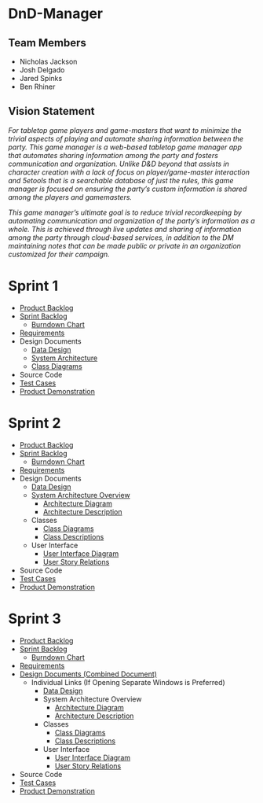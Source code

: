 # DnD-Manager

## Team Members
* Nicholas Jackson
* Josh Delgado
* Jared Spinks
* Ben Rhiner

## Vision Statement
*For tabletop game players and game-masters that want to minimize the trivial aspects of playing and automate sharing information between the party. This game manager is a web-based tabletop game manager app that automates sharing information among the party and fosters communication and organization. Unlike D&D beyond that assists in character creation with a lack of focus on player/game-master interaction and 5etools that is a searchable database of just the rules, this game manager is focused on ensuring the party’s custom information is shared among the players and gamemasters.*

*This game manager’s ultimate goal is to reduce trivial recordkeeping by automating communication and organization of the party’s information as a whole. This is achieved through live updates and sharing of information among the party through cloud-based services, in addition to the DM maintaining notes that can be made public or private in an organization customized for their campaign.*


# Sprint 1
* [Product Backlog](https://docs.google.com/spreadsheets/d/1pM4LNKbn0VARa-6aoJjO_WKt7aaFGWfbQ1u1XvpPESQ/edit?usp=sharing)
* [Sprint Backlog](https://docs.google.com/spreadsheets/d/1kSwNj9AX5eNbuktb5aTGljWqAJVrcWliXfjf6ji_MKM/edit?usp=sharing)
  * [Burndown Chart](https://docs.google.com/document/d/1-_eGpnEMTqlTQZ9PR7Idvgc8gjCuF-HovycDQMN_Dac/edit?usp=sharing)
* [Requirements](https://docs.google.com/spreadsheets/d/1gTuvJt6pRhQ97uNCz52Mkvo1T-Q63PJ0XSgve65ibP8/edit?usp=sharing)
* Design Documents
  * [Data Design](https://docs.google.com/document/d/1QYjD3UI0MlG_QJy867MBFY1zpKTJi5I4bI_s6t0syXE/edit)
  * [System Architecture](https://docs.google.com/drawings/d/1TUbR1T9_B6WfCYGCicQKSH8qjjn9X43obXvX7nI2Zt0/edit?usp=sharing)
  * [Class Diagrams](https://drive.google.com/file/d/1Kn8L8AD4Q7S4hYZRatU0C2qe99p2qACq/view?usp=sharing)
* Source Code
* [Test Cases](https://docs.google.com/document/d/1jeAmTsOX1DLROMjujJQcMQVDFOtzR25D7ZI6UhZR3LY/edit?usp=sharing)
* [Product Demonstration](https://youtu.be/6ltb8DO0trQ)

# Sprint 2
* [Product Backlog](https://docs.google.com/spreadsheets/d/1SPUiozr4JJKxr4k5lzCdrsaK0-ws7KYtYSmHfMbI7UQ/edit?usp=sharing)
* [Sprint Backlog](https://docs.google.com/spreadsheets/d/1dhpriiFvRYicpAsZGmL1GV5vPbZGGatdtJmQnLFWid0/edit?usp=sharing)
  * [Burndown Chart](https://docs.google.com/document/d/18wBcHFsRhLXcDcpsvCfUhsCGa7oUfoBtNgBy4vTgdsY/edit?usp=sharing)
* [Requirements](https://docs.google.com/spreadsheets/d/1nBXPtSvDhTsFcAjuocsOde_xebhhVQDXfutLvxPRiQA/edit?usp=sharing)
* Design Documents
  * [Data Design](https://docs.google.com/document/d/1E3cikrkHcXE-PxppXv7h1ovNXgMTyPIy-kNyr7d9zvQ/edit?usp=sharing)
  * [System Architecture Overview](https://github.com/NickJacksonDev/DnD-Manager/blob/master/Architecture.md)
    * [Architecture Diagram](https://docs.google.com/drawings/d/1MgBqA1_aYosADHNCrgWPZ0p7me8jpzWHd6jJAV7-gSk/edit?usp=sharing)
    * [Architecture Description](https://docs.google.com/document/d/1FA4I41uiwIgKB1tqMOyXJnYcXf9lOJA9ilg85u-RlCQ/edit?usp=sharing)
  * Classes
    * [Class Diagrams](https://drive.google.com/file/d/1NqDpVnVrYHD-SCcfD8B3sug9F6vCOEDB/view?usp=sharing)
    * [Class Descriptions](https://docs.google.com/document/d/1n7qOdXY2i-A0tg3gyodm_GhEKr2NwJpASYI_jcA4ivU/edit?usp=sharing)
  * User Interface
    * [User Interface Diagram](https://drive.google.com/file/d/1WVBX7nz-pJ9zIM4E0k-gchcGm-XRzGoa/view?usp=sharing)
    * [User Story Relations](https://docs.google.com/document/d/1NZeqT6CyVsro24gmO0C-WLZbVaCbVZdCNq2G_n58w24/edit?usp=sharing)
* Source Code
* [Test Cases](https://docs.google.com/document/d/1hySpFXEcgq7yQpKu9dCfXvBHdXgoCP7uj1-dY4Cz4eY/edit?usp=sharing)
* [Product Demonstration](https://youtu.be/k7sRfb0jwsg)

# Sprint 3
* [Product Backlog](https://docs.google.com/spreadsheets/d/1yalU93YStqyqwz3ZUBy1EZtLaKhgMID6f6fufWoZ8KE/edit?usp=sharing)
* [Sprint Backlog](https://docs.google.com/spreadsheets/d/1fUKUxqtg4JkbHNHFF-oZBy5y-RowhtRdM0Aj0t6JSWU/edit?usp=sharing)
  * [Burndown Chart](https://docs.google.com/document/d/14EaDMDu6UjNrwlDF0L1FxrIARe3oWlqZVHWuSyc8J7Y/edit?usp=sharing)
* [Requirements](https://docs.google.com/spreadsheets/d/1N1CPy_iaRu0dj6hx-nkWUPKK_pFIlQ1c-Mawc0ftHAs/edit?usp=sharing)
* [Design Documents (Combined Document)](https://docs.google.com/document/d/1s8nar8XPxwj1na15H7PedzE4kgNBds71AkfJFWZuHKA/edit?usp=sharing)
  * Individual Links (If Opening Separate Windows is Preferred)
    * [Data Design](https://docs.google.com/document/d/1luUCUrMzw5AgNp7mY7Sc9mi2SCJleE6BTxNjuhC9a_s/edit?usp=sharing)
    * System Architecture Overview
      * [Architecture Diagram](https://docs.google.com/drawings/d/1QB8_oTkLlWlGW-ZIlmnDqP8lbqBihxm7guUMsRQxpFs/edit?usp=sharing)
      * [Architecture Description](https://docs.google.com/document/d/1PfuGnhexS1KiL8sTXMu0RO_MVArG7sSLIJT3LDr3kNE/edit?usp=sharing)
    * Classes
      * [Class Diagrams](https://drive.google.com/file/d/1-mnnTIaG9umsVRBlkadUle6McMipODDV/view?usp=sharing)
      * [Class Descriptions](https://docs.google.com/document/d/1Sz1qP_hNL0tkByMlr58MUXH_xwITuTcloRjZduedv9E/edit?usp=sharing)
    * User Interface
      * [User Interface Diagram](https://drive.google.com/file/d/14GJEFWQ_2_uggGBrMssqrSDOC16sWf8y/view?usp=sharing)
      * [User Story Relations](https://docs.google.com/document/d/1gBH1nNC6jHg3AjiZ9-_l93y2HP8Zjsq4H2v9jQA58WE/edit?usp=sharing)
* Source Code
* [Test Cases](https://docs.google.com/document/d/1hpWtMmyitNWu-DH_e-ypOIHVHwBIGMqULYviUlygRm8/edit?usp=sharing)
* [Product Demonstration](https://youtu.be/CoPPveRnor8)


